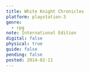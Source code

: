 ```yaml
---
title: White Knight Chronicles
platform: playstation-3
genre:
  - rpg
note: International Edition
digital: false
physical: true
guide: false
pending: false
posted: 2014-02-11
---
```

